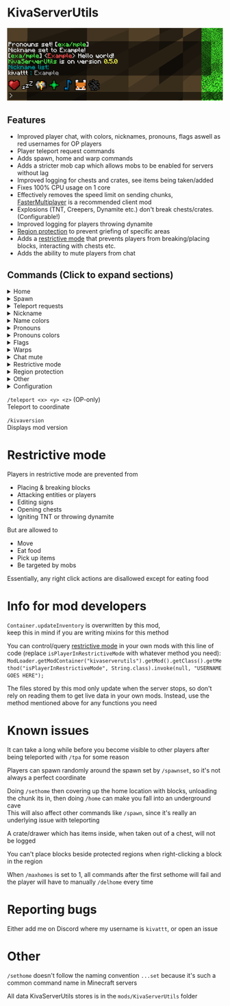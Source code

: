 # KivaServerUtils

![Example chat](images/chatexample.png)

## Features
- Improved player chat, with colors, nicknames, pronouns, flags aswell as red usernames for OP players
- Player teleport request commands
- Adds spawn, home and warp commands
- Adds a stricter mob cap which allows mobs to be enabled for servers without lag
- Improved logging for chests and crates, see items being taken/added
- Fixes 100% CPU usage on 1 core
- Effectively removes the speed limit on sending chunks, [FasterMultiplayer](https://github.com/kivattt/fastermultiplayer/releases/) is a recommended client mod
- Explosions (TNT, Creepers, Dynamite etc.) don't break chests/crates. (Configurable!)
- Improved logging for players throwing dynamite
- [Region protection](https://www.youtube.com/watch?v=HaCgemz3Sus) to prevent griefing of specific areas
- Adds a [restrictive mode](#restrictive-mode) that prevents players from breaking/placing blocks, interacting with chests etc.
- Adds the ability to mute players from chat

## Commands (Click to expand sections)
<details>
<summary>Home</summary>

`/home <optional home name>`\
Teleport home. If no name is specified, it teleports you to your main home

`/homes <optional home name>`\
List all your homes, if a name is provided it will show only that home

`/sethome <optional home name>`\
Sets a home location

`/delhome <optional home name>`\
Deletes a home. If no name is specified, it deletes your main home

`/renamehome <old name> <new name>`\
Renames a home
</details>

<details>
<summary>Spawn</summary>

`/spawn`\
Teleport to spawn (If spawn location specified)

`/spawnwhere`\
Show spawn location without teleporting to it

`/spawnset` (OP-only)\
Sets the spawn location, and where `/spawn` sends the player

`/spawnreset` (OP-only)\
Removes spawn location
</details>

<details>
<summary>Teleport requests</summary>

`/tpa <player>`\
Request to be teleported to player

`/tparevoke` or `/tprevoke`\
Revoke all your teleport requests

`/tpaccept <optional player>`\
Accept a teleport request

`/tpdeny <optional player>`\
Deny a teleport request
</details>

<details>
<summary>Nickname</summary>

`/nick <nickname>`\
Give yourself a nickname in chat

`/nameof <nickname>`\
Look up the real username from nickname

`/nicklist`\
See the nicknames of everyone currently in the server

`/nicklistall`\
See everyone's nicknames

`/nickset <player> <nickname>` (OP-only)\
Force set a players nickname

`/nickreset <optional player>`\
Resets / removes your nickname\
When player supplied, an OP can force reset a players nickname
</details>

<details>
<summary>Name colors</summary>

`/namecolor <color>` or `/namecolour <color>`\
Change your name color

`/namecolorreset` or `/namecolourreset`\
Resets your name color
</details>

<details>
<summary>Pronouns</summary>

`/pronouns <pronouns>`\
Give yourself pronouns in chat

`/pronounslist`\
See the pronouns of everyone currently in the server

`/pronounslistall`\
See everyone's pronouns

`/pronounsset <player> <pronouns>` (OP-only)\
Force set a players pronouns

`/pronounsreset <optional player>`\
Resets / removes your pronouns\
When player supplied, an OP can force reset a players pronouns
</details>

<details>
<summary>Pronouns colors</summary>

`/pronounscolor <color>` or `/pronounscolour <color>`\
Change your pronouns color

`/pronounscolorreset` or `/pronounscolourreset`\
Resets your pronouns color
</details>

<details>
<summary>Flags</summary>

`/flag <colors...>`\
Set a flag in your chat messages\
Example: `/flag lightred orange yellow green blue purple`

`/flagreset`\
Resets your flag (removes it)
</details>

<details>
<summary>Warps</summary>

`/warp <name>`\
Teleports you to the location

`/warps <optional name>`\
Lists all warps on the server, if a name is provided it will only show that warp

`/warpset <name>` (OP-only)\
Adds a new warp at your location

`/warpdel <name>` (OP-only)\
Deletes a warp

`/warprename <old name> <new name>` (OP-only)\
Renames a warp

</details>

<details>
<summary>Chat mute</summary>

`/mute <player>` (OP-only)\
Toggles preventing the player from sending chat messages\
Commands are still allowed while muted, except for /me and /tell

`/mutelist`\
Lists muted players currently in the server

`/mutelistall`\
Lists all muted players
</details>

<details>
<summary>Restrictive mode</summary>

`/restrict <player>` (OP-only)\
Toggles [restrictive mode](#restrictive-mode)

`/restrictlist` (OP-only)\
Lists players in [restrictive mode](#restrictive-mode) currently in the server

`/restrictlistall` (OP-only)\
Lists all players in [restrictive mode](#restrictive-mode)

`/restrictbydefault <true or false>` (OP-only)\
All players will be in [restrictive mode](#restrictive-mode) when `true` (`/restrictlist` is ignored), unless specifically excluded with `/restrictexclude`

`/restrictexclude <player>` (OP-only)\
Excludes player from restrictive mode when `/restrictbydefault` is true

`/restrictexcludelist` (OP-only)\
List players excluded from restrictive mode currently in the server

`/restrictexcludelistall` (OP-only)\
Lists all players excluded from restrictive mode
</details>

<details>
<summary>Region protection</summary>

These commands are OP-only,
`/protect` and `/pr` are interchangeable

`/protect list`\
List all protected regions

`/protect set <name>`\
Create a new protected region from a wooden axe region selection

`/protect remove <name>`\
Remove a protected region

`/protect removeall <confirmation>`\
Remove all protected regions

`/protect rename <name> <new name>`\
Rename protected region

`/protect expandheight <name>`\
Make protected region span all the way vertically (Y coordinates 0 to 2047)

`/protect info <name>`\
See a regions coordinates and dimension

</details>

<details>
<summary>Other</summary>

`/afk`\
Tells everyone on the server you're AFK until you move again

</details>

<details>
<summary>Configuration</summary>

`/mobcapdisabled <true or false>` (OP-only)\
Enable or disable the mobcap (setting mobcapdisabled to true will introduce lag!)

`/explosionsbreakchests <true or false>` (OP-only)\
Set if explosions break chests and crates

`/homecommandsdisabled <true or false>` (OP-only)\
Enable/disable the `/home`, `/sethome` commands

`/tpacommandsdisabled <true or false>` (OP-only)\
Enable/disable the `/tpa`, `/tpaccept`, `/tprevoke`, `/tpdeny` commands

`/warpcommandsdisabled <true or false>` (OP-only)\
Enabled/disable the `/warp`, `/warps`, `/warpset`, `/warpdel`, `/warprename` commands

`/falldamagedisabled <true or false>` (OP-only)\
Enable/disable fall damage

`/maxhomes <number>` (OP-only)\
Sets the max amount of homes per player. Will not delete any existing homes. **Default: 10**

`/kivashowconfig`\
Shows config for KivaServerUtils
</details>

`/teleport <x> <y> <z>` (OP-only)\
Teleport to coordinate

`/kivaversion`\
Displays mod version

# Restrictive mode
Players in restrictive mode are prevented from
- Placing & breaking blocks
- Attacking entities or players
- Editing signs
- Opening chests
- Igniting TNT or throwing dynamite

But are allowed to
- Move
- Eat food
- Pick up items
- Be targeted by mobs

Essentially, any right click actions are disallowed except for eating food

# Info for mod developers
`Container.updateInventory` is overwritten by this mod,\
keep this in mind if you are writing mixins for this method

You can control/query [restrictive mode](#restrictive-mode) in your own mods with this line of code (replace `isPlayerInRestrictiveMode` with whatever method you need):
`ModLoader.getModContainer("kivaserverutils").getMod().getClass().getMethod("isPlayerInRestrictiveMode", String.class).invoke(null, "USERNAME GOES HERE");`

The files stored by this mod only update when the server stops, so don't rely on reading them to get live data in your own mods. Instead, use the method mentioned above for any functions you need

# Known issues
It can take a long while before you become visible to other players after being teleported with `/tpa` for some reason

Players can spawn randomly around the spawn set by `/spawnset`, so it's not always a perfect coordinate

Doing `/sethome` then covering up the home location with blocks, unloading the chunk its in,
then doing `/home` can make you fall into an underground cave\
This will also affect other commands like `/spawn`, since it's really an underlying issue with teleporting

A crate/drawer which has items inside, when taken out of a chest, will not be logged

You can't place blocks beside protected regions when right-clicking a block in the region

When `/maxhomes` is set to 1, all commands after the first sethome will fail and the player will have to manually `/delhome` every time

# Reporting bugs
Either add me on Discord where my username is `kivattt`, or open an issue 

# Other
`/sethome` doesn't follow the naming convention `...set` because it's such a common command name in Minecraft servers

All data KivaServerUtils stores is in the `mods/KivaServerUtils` folder
